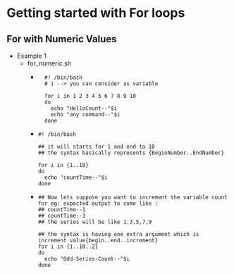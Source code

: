 # Getting started with For loops

## For with Numeric Values

- Example 1
  - for_numeric.sh 
    - ```
        #! /bin/bash 
        # i --> you can consider as variable

        for i in 1 2 3 4 5 6 7 8 9 10
        do
          echo "HelloCount--"$i
          echo "any command--"$i
        done
        ```
        
     -  ```
        #! /bin/bash

        ## it will starts for 1 and end to 10 
        ## the syntax basically represents {BeginNumber..EndNumber}

        for i in {1..10}
        do
          echo "countTime--"$i
        done
        ```

     -  ```
        ## Now lets suppose you want to increment the variable count for eg: expected output to come like :
        ## countTime--1
        ## countTime--3
        ## the series will be like 1,3,5,7,9

        ## the syntax is having one extra argument which is increment value{begin..end..increment}
        for i in {1..10..2}
        do
          echo "Odd-Series-Count--"$i
        done

        ```
